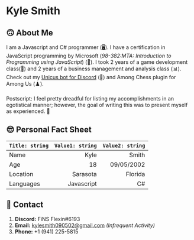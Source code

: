 # Kyle Smith


## 🙃 About Me
I am a Javascript and C# programmer (🖥️). I have a certification in JavaScript programming by Microsoft (*98-382:MTA: Introduction to Programming using JavaScript*) (📝). I took 2 years of a game development class(👾) and 2 years of a business management and analysis class (📊). Check out my [Unicus bot for Discord](https://github.com/KyleSmith0905/UnicusBot) (🤖) and Among Chess plugin for Among Us (♟️).\
\
Postscript: I feel pretty dreadful for listing my accomplishments in an egotistical manner; however, the goal of writing this was to present myself as experienced. 🤵

## 😎 Personal Fact Sheet
| `Title: string`| `Value1: string`| `Value2: string`|
|:---------------|----------------:|----------------:|
| Name           | Kyle            | Smith           |
| Age            | 18              | 09/05/2002      |
| Location       | Sarasota        | Florida         |
| Languages      | Javascript      | C#              |

## 🤔 Contact
1. **Discord:** FiNS Flexin#6193
2. **Email:** kylesmith090502@gmail.com *(Infrequent Activity)*
3. **Phone:** +1 (941) 225-5815
